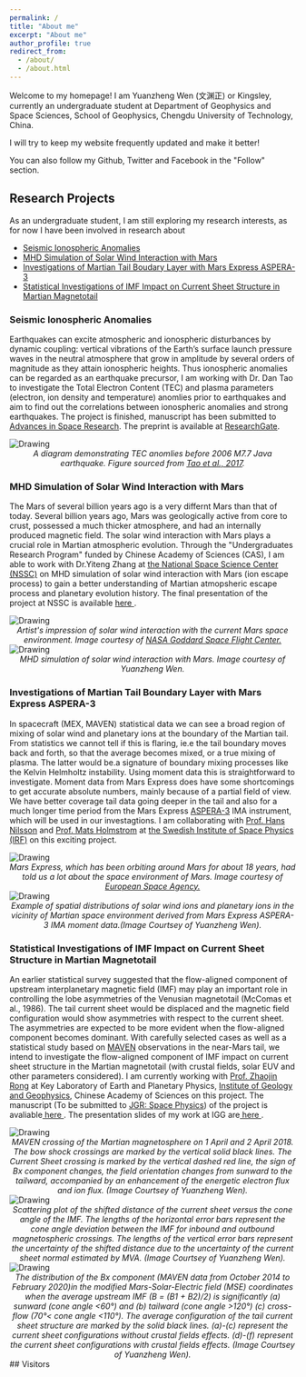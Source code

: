 ```yaml
---
permalink: /
title: "About me"
excerpt: "About me"
author_profile: true
redirect_from: 
  - /about/
  - /about.html
---
```

 Welcome to my homepage! I am Yuanzheng Wen (文渊正) or Kingsley, currently an undergraduate student at Department of Geophysics and Space Sciences, School of Geophysics, Chengdu University of Technology, China.
 
 I will try to keep my website frequently updated and make it better! 
 
 You can also follow my Github, Twitter and Facebook in the "Follow" section. 
 
## Research Projects
As an undergraduate student, I am still exploring my research interests, as for now I have been involved in research about

- [Seismic Ionospheric Anomalies](#seismic-ionospheric-anomalies)
- [MHD Simulation of Solar Wind Interaction with Mars](#mhd-simulation-of-solar-wind-interaction-with-mars)
- [Investigations of Martian Tail Boudary Layer with Mars Express ASPERA-3](#investigations-of-martian-tail-boundary-layer-with-mars-express-aspera-3)
- [Statistical Investigations of IMF Impact on Current Sheet Structure in Martian Magnetotail](#statistical-investigations-of-imf-impact-on-current-sheet-structure-in-martian-magnetotail)

### Seismic Ionospheric Anomalies

Earthquakes can excite atmospheric and ionospheric disturbances by dynamic coupling: vertical vibrations of the Earth’s surface launch pressure waves in the neutral atmosphere that grow in amplitude by several orders of magnitude as they attain ionospheric heights. Thus ionospheric anomalies can be regarded as an earthquake precursor, I am working with Dr. Dan Tao to investigate the Total Electron Content (TEC) and plasma parameters (electron, ion density and temperature) anomlies prior to earthquakes and aim to find out the correlations between ionospheric anomalies and strong earthquakes. The project is finished, manuscript has been submitted to <a href="https://www.sciencedirect.com/journal/advances-in-space-research">Advances in Space Research</a>. The preprint is available at <a href="https://www.researchgate.net/publication/349125167_Ionospheric_TEC_and_Plasma_Parameters_Anomalies_Associated_with_the_14_July_2019_Mw72_Laiwui_Earthquake_Detected_by_the_GPS_and_CSES">ResearchGate</a>.

<img src="../images/tao.png" alt="Drawing" /> 

<center> <em> A diagram demonstrating TEC anomlies before 2006 M7.7 Java earthquake. Figure sourced from <a href="https://angeo.copernicus.org/articles/35/589/2017/angeo-35-589-2017.pdf">Tao et al., 2017</a>.</em> </center>

### MHD Simulation of Solar Wind Interaction with Mars

The Mars of several billion years ago is a very differnt Mars than that of today. Several billion years ago, Mars was geologically active from core to crust, possessed a much thicker atmosphere, and had an internally produced magnetic field. The solar wind interaction with Mars plays a crucial role in Martian atmospheric evolution. Through the "Undergraduates Research Program" funded by Chinese Academy of Sciences (CAS), I am able to work with Dr.Yiteng Zhang at  <a href="http://www.nssc.ac.cn/"> the National Space Science Center (NSSC)</a> on MHD simulation of solar wind interaction with Mars (ion escape process) to gain a better understanding of Martian atmopsheric escape process and planetary evolution history. The final presentation of the project at NSSC is available <a href="http://yuanzhengwen.github.io/files/NSSC_Presentation.pdf"> here </a>. 

<img src="../images/Maven_NASAGSFC.png" alt="Drawing" /> 

<center> <em> Artist's impression of solar wind interaction with the current Mars space environment. Image courtesy of <a href="https://www.nasa.gov/press-release/nasa-mission-reveals-speed-of-solar-wind-stripping-martian-atmosphere/">NASA Goddard Space Flight Center.</a> </em> </center>
  
<img src="../images/MHD.png" alt="Drawing" /> 
 
 <center> <em> MHD simulation of solar wind interaction with Mars. Image courtesy of Yuanzheng Wen. </em> </center>

### Investigations of Martian Tail Boundary Layer with Mars Express ASPERA-3
  
In spacecraft (MEX, MAVEN) statistical data we can see a broad region of mixing of solar wind and planetary ions at the boundary of the Martian tail. From statistics we cannot tell if this is flaring, ie.e the tail boundary moves back and forth, so that the average becomes mixed, or a true mixing of plasma. The latter would be.a signature of boundary mixing processes like the Kelvin Helmholtz instability. Using moment data this is straightforward to investigate. Moment data from Mars Express does have some shortcomings to get accurate absolute numbers, mainly because of a partial field of view. We have better coverage tail data going deeper in the tail and also for a much longer time period from the Mars Express  <a href="http://aspera-3.irf.se/">ASPERA-3</a> IMA instrument, which will be used in our investagtions. I am collaborating with <a href="https://scholar.google.com/citations?user=37m29h8AAAAJ&hl=en&oi=ao">Prof. Hans Nilsson</a> and <a href="https://scholar.google.com/citations?hl=en&user=KTB3pgYAAAAJ">Prof. Mats Holmstrom</a> at <a href="https://www.irf.se/en/">the Swedish Institute of Space Physics (IRF)</a> on this exciting project.

<img src="../images/web.space.exploration.marssexpress.jpg" alt="Drawing" /> 

<center> <em> Mars Express, which has been orbiting around Mars for about 18 years, had told us a lot about the space environment of Mars. Image courtesy of <a href="https://www.esa.int/Space_in_Member_States/United_Kingdom/Mars_Express_how_to_be_fastest_to_the_Red_Planet">European Space Agency.</a> </em> </center>

<img src="../images/MEX.png" alt="Drawing" /> 

<center> <em> Example of spatial distributions of solar wind ions and planetary ions in the vicinity of Martian space environment derived from Mars Express ASPERA-3 IMA moment data.(Image Courtsey of Yuanzheng Wen).</em> </center>
  
### Statistical Investigations of IMF Impact on Current Sheet Structure in Martian Magnetotail
An earlier statistical survey suggested that the flow-aligned component of upstream interplanetary magnetic field (IMF) may play an important role in controlling the lobe asymmetries of the Venusian magnetotail (McComas et al., 1986). The tail current sheet would be displaced and the magnetic field configuration would show asymmetries with respect to the current sheet. The asymmetries are expected to be more evident when the flow-aligned component becomes dominant. With carefully selected cases as well as a statistical study based on <a href="https://lasp.colorado.edu/home/maven/">MAVEN</a> observations in the near-Mars tail, we intend to investigate the flow-aligned component of IMF impact on current sheet structure in the Martian magnetotail (with crustal fields, solar EUV and other parameters considered). I am currently working with <a href="https://scholar.google.com/citations?user=QimEmw8AAAAJ&hl=en-CN&oi=ao">Prof. Zhaojin Rong</a> at Key Laboratory of Earth and Planetary Physics, <a href="http://english.igg.cas.cn/">Institute of Geology and Geophysics</a>, Chinese Academy of Sciences on this project. The manuscript (To be submitted to <a href="https://agupubs.onlinelibrary.wiley.com/journal/21699402">JGR: Space Physics</a>) of the project is avaliable<a href="http://yuanzhengwen.github.io/files/JGR_Manuscript.pdf"> here </a>. The presentation slides of my work at IGG are<a href="http://yuanzhengwen.github.io/files/IGG_Presentation.pdf"> here </a>.
  
<img src="../images/20180401.png" alt="Drawing" /> 
<center> <em> MAVEN crossing of the Martian magnetosphere on 1 April and 2 April 2018. The bow shock crossings are marked by the vertical solid black lines. The Current Sheet crossing is marked by the vertical dashed red line, the sign of Bx component changes, the field orientation changes from sunward to the tailward, accompanied by an enhancement of the energetic electron flux and ion flux. (Image Courtsey of Yuanzheng Wen). </em> </center>

<img src="../images/cone.png" alt="Drawing" /> 
<center> <em>Scattering plot of the shifted distance of the current sheet versus the cone angle of the IMF. The lengths of the horizontal error bars represent the cone angle deviation between the IMF for inbound and outbound magnetospheric crossings. The lengths of the vertical error bars represent the uncertainty of the shifted distance due to the uncertainty of the current sheet normal estimated by MVA. (Image Courtsey of Yuanzheng Wen). </em> </center>

<img src="../images/CS_compare.png" alt="Drawing" /> 
<center> <em> The distribution of the Bx component (MAVEN data from October 2014 to February 2020)in the modified Mars-Solar-Electric field (MSE) coordinates when the average upstream IMF (B = (B1 + B2)/2) is
significantly (a) sunward (cone angle <60°) and (b) tailward (cone angle >120°) (c) cross-flow (70°< cone angle <110°). The average configuration of the tail current
sheet structure are marked by the solid black lines. (a)-(c) represent the current sheet configurations without crustal fields effects. (d)-(f) represent the current sheet configurations with crustal fields effects. (Image Courtsey of Yuanzheng Wen). </em> </center>  
## Visitors
<script type="text/javascript" id="clustrmaps" src="//cdn.clustrmaps.com/map_v2.js?cl=ffffff&w=a&t=tt&d=rphTqt7Woyt0GpZeYefVxEGyERu-wn2QfPHNRuIxyBc"></script>
